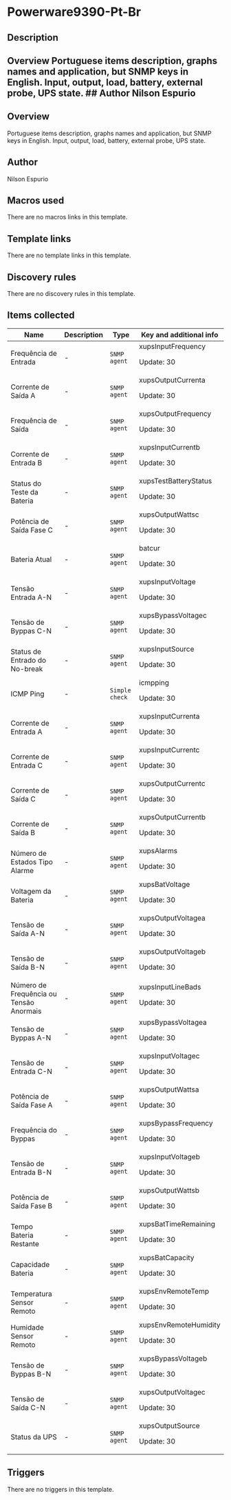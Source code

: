 # Powerware9390-Pt-Br

## Description

## Overview Portuguese items description, graphs names and application, but SNMP keys in English. Input, output, load, battery, external probe, UPS state. ## Author Nilson Espurio 

## Overview

Portuguese items description, graphs names and application, but SNMP keys in English. Input, output, load, battery, external probe, UPS state.



## Author

Nilson Espurio

## Macros used

There are no macros links in this template.

## Template links

There are no template links in this template.

## Discovery rules

There are no discovery rules in this template.

## Items collected

|Name|Description|Type|Key and additional info|
|----|-----------|----|----|
|Frequência de Entrada|<p>-</p>|`SNMP agent`|xupsInputFrequency<p>Update: 30</p>|
|Corrente de Saída A|<p>-</p>|`SNMP agent`|xupsOutputCurrenta<p>Update: 30</p>|
|Frequência de Saída|<p>-</p>|`SNMP agent`|xupsOutputFrequency<p>Update: 30</p>|
|Corrente de Entrada B|<p>-</p>|`SNMP agent`|xupsInputCurrentb<p>Update: 30</p>|
|Status do Teste da Bateria|<p>-</p>|`SNMP agent`|xupsTestBatteryStatus<p>Update: 30</p>|
|Potência de Saída Fase C|<p>-</p>|`SNMP agent`|xupsOutputWattsc<p>Update: 30</p>|
|Bateria Atual|<p>-</p>|`SNMP agent`|batcur<p>Update: 30</p>|
|Tensão Entrada A-N|<p>-</p>|`SNMP agent`|xupsInputVoltage<p>Update: 30</p>|
|Tensão de Byppas C-N|<p>-</p>|`SNMP agent`|xupsBypassVoltagec<p>Update: 30</p>|
|Status de Entrado do No-break|<p>-</p>|`SNMP agent`|xupsInputSource<p>Update: 30</p>|
|ICMP Ping|<p>-</p>|`Simple check`|icmpping<p>Update: 30</p>|
|Corrente de Entrada A|<p>-</p>|`SNMP agent`|xupsInputCurrenta<p>Update: 30</p>|
|Corrente de Entrada C|<p>-</p>|`SNMP agent`|xupsInputCurrentc<p>Update: 30</p>|
|Corrente de Saída C|<p>-</p>|`SNMP agent`|xupsOutputCurrentc<p>Update: 30</p>|
|Corrente de Saída B|<p>-</p>|`SNMP agent`|xupsOutputCurrentb<p>Update: 30</p>|
|Número de Estados Tipo Alarme|<p>-</p>|`SNMP agent`|xupsAlarms<p>Update: 30</p>|
|Voltagem da Bateria|<p>-</p>|`SNMP agent`|xupsBatVoltage<p>Update: 30</p>|
|Tensão de Saída A-N|<p>-</p>|`SNMP agent`|xupsOutputVoltagea<p>Update: 30</p>|
|Tensão de Saída B-N|<p>-</p>|`SNMP agent`|xupsOutputVoltageb<p>Update: 30</p>|
|Número de Frequência ou Tensão Anormais|<p>-</p>|`SNMP agent`|xupsInputLineBads<p>Update: 30</p>|
|Tensão de Byppas A-N|<p>-</p>|`SNMP agent`|xupsBypassVoltagea<p>Update: 30</p>|
|Tensão de Entrada C-N|<p>-</p>|`SNMP agent`|xupsInputVoltagec<p>Update: 30</p>|
|Potência de Saída Fase A|<p>-</p>|`SNMP agent`|xupsOutputWattsa<p>Update: 30</p>|
|Frequência do Byppas|<p>-</p>|`SNMP agent`|xupsBypassFrequency<p>Update: 30</p>|
|Tensão de Entrada B-N|<p>-</p>|`SNMP agent`|xupsInputVoltageb<p>Update: 30</p>|
|Potência de Saída Fase B|<p>-</p>|`SNMP agent`|xupsOutputWattsb<p>Update: 30</p>|
|Tempo Bateria Restante|<p>-</p>|`SNMP agent`|xupsBatTimeRemaining<p>Update: 30</p>|
|Capacidade Bateria|<p>-</p>|`SNMP agent`|xupsBatCapacity<p>Update: 30</p>|
|Temperatura Sensor Remoto|<p>-</p>|`SNMP agent`|xupsEnvRemoteTemp<p>Update: 30</p>|
|Humidade Sensor Remoto|<p>-</p>|`SNMP agent`|xupsEnvRemoteHumidity<p>Update: 30</p>|
|Tensão de Byppas B-N|<p>-</p>|`SNMP agent`|xupsBypassVoltageb<p>Update: 30</p>|
|Tensão de Saída C-N|<p>-</p>|`SNMP agent`|xupsOutputVoltagec<p>Update: 30</p>|
|Status da UPS|<p>-</p>|`SNMP agent`|xupsOutputSource<p>Update: 30</p>|
## Triggers

There are no triggers in this template.

